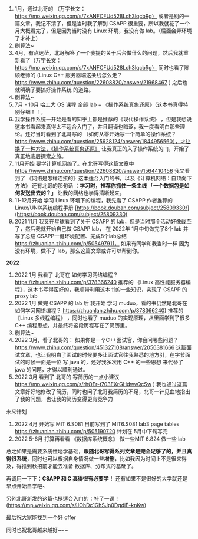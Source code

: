 1. 1月，通过北哥的 （万字长文：https://mp.weixin.qq.com/s/7xANFCFUd528Lch3lqcbRg） 或者是别的一篇文章，我记不清了，但是当时我了解到 CSAPP 很重要，所以我就花了一个月大概看完了，但是因为当时没有 Linux 环境，我没有做 lab。（后面会弄环境了才补上）
2. 刷算法~
3.  4月，有点迷茫，北哥解答了一个我提的关于后台做什么的问题，然后我就重新看了（万字长文：https://mp.weixin.qq.com/s/7xANFCFUd528Lch3lqcbRg） 同时也看了陈硕老师的 (Linux C++ 服务器端这条线怎么走？https://www.zhihu.com/question/22608820/answer/21968467 ) 之后也就明确了要搞好操作系统  的道路。
4. 刷算法~
5.  7月 - 10月 哈工大 OS 课程 全部 lab + 《操作系统真象还原》（这本书真得特别仔细！！，
6. 我学操作系统一开始是看的知乎上都是推荐的《现代操作系统》 ，但是我想说这本书看起来真得太不适合入门了，并且翻译也晦涩，我一度看明白那些理论。还好当时看到了北哥写的 （如何从零开始写一个简单的操作系统？https://www.zhihu.com/question/25628124/answer/1844956560），才让换了一种方法，《操作系统真象还原》 让我真正的入了操作系统的门，开始了真正地底层探索之旅。
7. 11月开始 要学计算机网络了。在北哥写得这篇文章中 https://www.zhihu.com/question/22608820/answer/1564410456 我又看到了 《网络是怎样连接的》这本适合入门的书，以及《计算机网络：自顶向下方法》 还有北哥的那句话 ：**学习时，推荐你抓住一条主线 「一个数据包是如何发送出去的？」** 让我的网络也学得清晰起来。
8.  11-12月开始 学习 Linux 环境下的编程，我先看了 CSAPP 作者推荐的 Linux/UNIX系统编程手册 [https://book.douban.com/subject/25809330/](https://book.douban.com/subject/25809330)
9. 2021 11月 我又在星球看到了关于 CSAPP 的 lab，但是当时那个活动好像截至了，然后我就开始自己做 CSAPP lab， 在 2022年 1月中旬做完了8个 lab 并写了总结 CSAPP一键环境配置、完成8个lab总结 https://zhuanlan.zhihu.com/p/505497911， 如果有同学和我当时一样 因为没有环境，做不了 lab，那么这篇文章或许可以帮到你。

**2022**

1. 2022 1月 我看了 北哥在 如何学习网络编程？https://zhuanlan.zhihu.com/p/378366240 推荐的 《Linux 高性能服务器编程》，这本书写得蛮好的，我顺带利用这本书的一些知识，实现了 CSAPP 的 proxy lab
2. 2022 1月 做完 CSAPP 的 lab 后 我开始 学习 muduo，看的书仍然是北哥在 如何学习网络编程？ https://zhuanlan.zhihu.com/p/378366240) 推荐的 《Linux 多线程编程》 ，同时也看了 muduo 的实现原理，从里面学到了很多 C++ 编程思想，并最终将这段历程写在了简历里。
3. 刷算法~
4. 2022 3月，看了北哥的： 如果你是一个C++面试官，你会问哪些问题？ https://www.zhihu.com/question/451327108/answer/2056381666 这篇面试文章，也让我明白了面试的时候要多让面试官往我熟悉的地方引，在字节面试的时候一面是一位 写 java 的，还好我多次用 C++ 的一些思想 来代替了 java 的问题，才得以顺利通过。
5. 2022 3月 看到了 北哥的 写简历的一点小建议 https://mp.weixin.qq.com/s/rhOEr-t703EXrGHdwvQcSw ) 我也通过这篇文章好好地修改了简历，同时也问了北哥我简历的不足，北哥一针见血地指出了我的问题，也让我的简历变得更有竞争力

未来计划

1. 2022 4月 开始写 MIT 6.S081 目前写到了 MIT6.S081 lab3 page tables https://zhuanlan.zhihu.com/p/505190720 计划在 5月中下旬写完
2. 2022 5-6月 打算再看看 《数据库系统概念》 做一些MIT 6.824 做一些 lab

总之如果是需要系统性地学基础，**跟随北哥写得系列文章是完全足够了的，并且真得很系统**，同时也可以根据自身情况做一些**增删**，比如我因为时间上不是很来得及，得推到秋招前才能去准备 数据库、分布式的基础了。

再调用一下下：**CSAPP 和 C 真得很有必要学！** 还有如果不是很好的大学就还是早点开始自学吧~

另外北哥新发的这篇也挺适合入门的：补了一课！ (https://mp.weixin.qq.com/s/JOhDc1GhSJp0DgdiE-knKw)

最后祝大家能找到一个好 offer

同时也祝北哥越来越好~~~